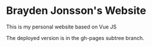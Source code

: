 # Brayden Jonsson's Website

This is my personal website based on Vue JS

The deployed version is in the gh-pages subtree branch.
